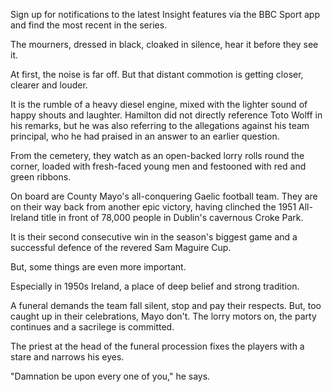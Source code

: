 Sign up for notifications to the latest Insight features via the BBC Sport app and find the most recent in the series.

The mourners, dressed in black, cloaked in silence, hear it before they see it.

At first, the noise is far off. But that distant commotion is getting closer, clearer and louder.

It is the rumble of a heavy diesel engine, mixed with the lighter sound of happy shouts and laughter. Hamilton did not directly reference Toto Wolff in his remarks, but he was also referring to the allegations against his team principal, who he had praised in an answer to an earlier question.



From the cemetery, they watch as an open-backed lorry rolls round the corner, loaded with fresh-faced young men and festooned with red and green ribbons.

On board are County Mayo's all-conquering Gaelic football team. They are on their way back from another epic victory, having clinched the 1951 All-Ireland title in front of 78,000 people in Dublin's cavernous Croke Park.

It is their second consecutive win in the season's biggest game and a successful defence of the revered Sam Maguire Cup.

But, some things are even more important.

Especially in 1950s Ireland, a place of deep belief and strong tradition.

A funeral demands the team fall silent, stop and pay their respects. But, too caught up in their celebrations, Mayo don't. The lorry motors on, the party continues and a sacrilege is committed.

The priest at the head of the funeral procession fixes the players with a stare and narrows his eyes.

"Damnation be upon every one of you," he says.
